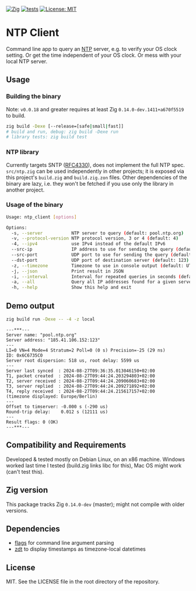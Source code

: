<!-- -*- coding: utf-8 -*- -->
[![Zig](https://img.shields.io/badge/-Zig-F7A41D?style=flat&logo=zig&logoColor=white)](https://ziglang.org/)  [![tests](https://github.com/FObersteiner/ntp-client/actions/workflows/run_tests.yml/badge.svg)](https://github.com/FObersteiner/ntp-client/actions/workflows/run_tests.yml)  [![License: MIT](https://img.shields.io/badge/License-MIT-yellow.svg)](https://github.com/FObersteiner/ntp-client/blob/master/LICENSE)

# NTP Client

Command line app to query an [NTP](https://datatracker.ietf.org/doc/html/rfc5905) server, e.g. to verify your OS clock setting. Or get the time independent of your OS clock. Or mess with your local NTP server.

## Usage

### Building the binary

Note: `v0.0.18` and greater requires at least Zig `0.14.0-dev.1411+a670f5519` to build.

```sh
zig build -Dexe [--release=[safe|small|fast]]
# build and run, debug: zig build -Dexe run
# library tests: zig build test
```

### NTP library

Currently targets SNTP ([RFC4330](https://datatracker.ietf.org/doc/html/rfc4330)), does not implement the full NTP spec. `src/ntp.zig` can be used independently in other projects; it is exposed via this project's `build.zig` and `build.zig.zon` files. Other dependencies of the binary are lazy, i.e. they won't be fetched if you use only the library in another project.

### Usage of the binary

```sh
Usage: ntp_client [options]

Options:
  -s, --server           NTP server to query (default: pool.ntp.org)
  -v, --protocol-version NTP protocol version, 3 or 4 (default: 4)
  -4, --ipv4             use IPv4 instead of the default IPv6
  --src-ip               IP address to use for sending the query (default: 0::0 / IPv6 auto-select)
  --src-port             UDP port to use for sending the query (default: 0 / any port)
  --dst-port             UDP port of destination server (default: 123)
  -z, --timezone         Timezone to use in console output (default: UTC)
  -j, --json             Print result in JSON
  -i, --interval         Interval for repeated queries in seconds (default: null / one-shot operation)
  -a, --all              Query all IP addresses found for a given server URL (default: false / stop after first)
  -h, --help             Show this help and exit
```

## Demo output

```sh
zig build run -Dexe -- -4 -z local
```

```text
---***---
Server name: "pool.ntp.org"
Server address: "185.41.106.152:123"
---
LI=0 VN=4 Mode=4 Stratum=2 Poll=0 (0 s) Precision=-25 (29 ns)
ID: 0x6C6735C0
Server root dispersion: 518 us, root delay: 5599 us
---
Server last synced  : 2024-08-27T09:36:35.013046150+02:00
T1, packet created  : 2024-08-27T09:44:24.203294803+02:00
T2, server received : 2024-08-27T09:44:24.209060683+02:00
T3, server replied  : 2024-08-27T09:44:24.209271892+02:00
T4, reply received  : 2024-08-27T09:44:24.215617157+02:00
(timezone displayed: Europe/Berlin)
---
Offset to timserver: -0.000 s (-290 us) 
Round-trip delay:    0.012 s (12111 us)
---
Result flags: 0 (OK)
---***---
```

## Compatibility and Requirements

Developed & tested mostly on Debian Linux, on an x86 machine. Windows worked last time I tested (build.zig links libc for this), Mac OS might work (can't test this).

## Zig version

This package tracks Zig `0.14.0-dev` (master); might not compile with older versions.

## Dependencies

- [flags](https://github.com/joegm/flags) for command line argument parsing
- [zdt](https://github.com/FObersteiner/zdt) to display timestamps as timezone-local datetimes

## License

MIT. See the LICENSE file in the root directory of the repository.
